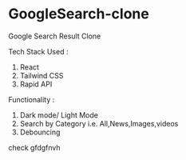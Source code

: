 # GoogleSearch-clone
Google Search Result Clone

Tech Stack Used :
1. React
2. Tailwind CSS
3. Rapid API

Functionality :
1. Dark mode/ Light Mode
2. Search by Category i.e. All,News,Images,videos
3. Debouncing

check
gfdgfnvh
